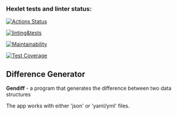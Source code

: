 ### Hexlet tests and linter status:
[![Actions Status](https://github.com/xemyleigh/frontend-project-lvl2/workflows/hexlet-check/badge.svg)](https://github.com/xemyleigh/frontend-project-lvl2/actions)

[![linting&tests](https://github.com/xemyleigh/frontend-project-lvl2/workflows/linting&tests/badge.svg)](https://github.com/xemyleigh/frontend-project-lvl2/actions/workflows/linting&tests.yml)

[![Maintainability](https://api.codeclimate.com/v1/badges/a99a88d28ad37a79dbf6/maintainability)](https://codeclimate.com/github/codeclimate/codeclimate/maintainability)

[![Test Coverage](https://api.codeclimate.com/v1/badges/a99a88d28ad37a79dbf6/test_coverage)](https://codeclimate.com/github/codeclimate/codeclimate/test_coverage)
<h2>Difference Generator</h2>
<p><b>Gendiff</b> - a program that generates the difference between two data structures</p>
The app works with either 'json' or 'yaml/yml' files.
